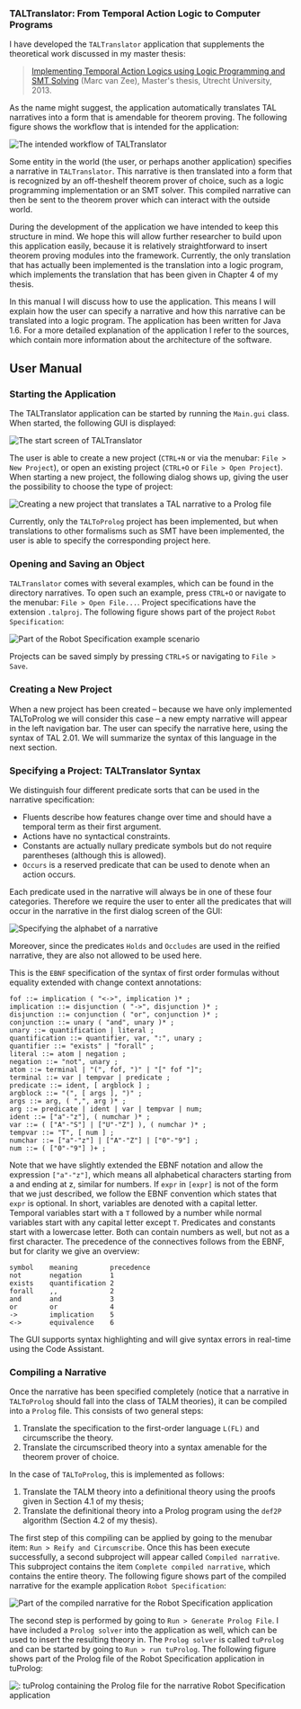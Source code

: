 ### TALTranslator: From Temporal Action Logic to Computer Programs

I have developed the ```TALTranslator``` application that supplements the theoretical work discussed in my master thesis:

> [Implementing Temporal Action Logics using Logic Programming and SMT Solving](http://www.marcvanzee.nl/publications/2013/masterthesis2013_implementing_TAL.pdf) (Marc van Zee), Master's thesis, Utrecht University, 2013.

As the name might suggest, the application automatically translates TAL narratives into a form that is amendable for theorem proving. The following figure shows the workflow that is intended for the application: 

![The intended workflow of TALTranslator](img1.png)

Some entity in the world (the user, or perhaps another application) specifies a narrative in ```TALTranslator```. This narrative is then translated into a form that is recognized by an off-theshelf theorem prover of choice, such as a logic programming implementation or an SMT solver. This compiled narrative can then be sent to the theorem prover which can interact with the outside world.

During the development of the application we have intended to keep this structure in mind. We hope this will allow further researcher to build upon this application easily, because it is relatively straightforward to insert theorem proving modules into the framework. Currently, the only translation that has actually been implemented is the translation into a logic program, which implements the translation that has been given in Chapter 4 of my thesis.

In this manual I will discuss how to use the application. This means I will explain how the user can specify a narrative and how this narrative can be translated into a logic program. The application has been written for Java 1.6. For a more detailed explanation of the application I refer to the sources, which contain more information about the architecture of the software.

## User Manual

### Starting the Application

The TALTranslator application can be started by running the ```Main.gui``` class.
When started, the following GUI is displayed:

![The start screen of TALTranslator](images/img2.png)

The user is able to create a new project (```CTRL+N``` or via the menubar: ```File > New Project```), or open an existing project (```CTRL+O``` or ```File > Open Project```). When starting a new project, the following dialog shows up, giving the user the possibility to choose the type of project:

![Creating a new project that translates a TAL narrative to a Prolog file](images/img3.png)

Currently, only the ```TALToProlog``` project has been implemented, but when translations to other formalisms such as SMT have been implemented, the user is able to specify the corresponding project here.

### Opening and Saving an Object

```TALTranslator``` comes with several examples, which can be found in the directory narratives. To open such an example, press ```CTRL+O``` or navigate to the menubar: ```File > Open File...```. Project specifications have the extension
```.talproj```. The following figure shows part of the project ```Robot Specification```:

![Part of the Robot Specification example scenario](images/img4.png)

Projects can be saved simply by pressing ```CTRL+S``` or navigating to ```File > Save```.

### Creating a New Project

When a new project has been created – because we have only implemented TALToProlog we will consider this case – a new empty narrative will appear in the left navigation bar. The user can specify the narrative here, using the syntax of TAL 2.01. We will summarize the syntax of this language in the next section.

### Specifying a Project: TALTranslator Syntax

We distinguish four different predicate sorts that can be used in the narrative specification:
- Fluents describe how features change over time and should have a temporal term as their first argument.
- Actions have no syntactical constraints.
- Constants are actually nullary predicate symbols but do not require parentheses (although this is allowed).
- ```Occurs``` is a reserved predicate that can be used to denote when an action occurs.

Each predicate used in the narrative will always be in one of these four categories. Therefore we require the user to enter all the predicates that will occur in the narrative in the first dialog screen of the GUI:

![Specifying the alphabet of a narrative](images/img5.png)

Moreover, since the predicates ```Holds``` and ```Occludes``` are used in the reified narrative, they are also not allowed to be used here.

This is the ```EBNF``` specification of the syntax of first order formulas without equality
extended with change context annotations:

```
fof ::= implication ( "<->", implication )* ;
implication ::= disjunction ( "->", disjunction )* ;
disjunction ::= conjunction ( "or", conjunction )* ;
conjunction ::= unary ( "and", unary )* ;
unary ::= quantification | literal ;
quantification ::= quantifier, var, ":", unary ;
quantifier ::= "exists" | "forall" ;
literal ::= atom | negation ;
negation ::= "not", unary ;
atom ::= terminal | "(", fof, ")" | "[" fof "]";
terminal ::= var | tempvar | predicate ;
predicate ::= ident, [ argblock ] ;
argblock ::= "(", [ args ], ")" ;
args ::= arg, ( ",", arg )* ;
arg ::= predicate | ident | var | tempvar | num;
ident ::= ["a"-"z"], ( numchar )* ;
var ::= ( ["A"-"S"] | ["U"-"Z"] ), ( numchar )* ;
tempvar ::= "T", [ num ] ;
numchar ::= ["a"-"z"] | ["A"-"Z"] | ["0"-"9"] ;
num ::= ( ["0"-"9"] )+ ;
```

Note that we have slightly extended the EBNF notation and allow the expression ```["a"-"z"]```, which means all alphabetical characters starting from a and ending at z, similar for numbers. If ```expr``` in ```[expr]``` is not of the form that we just described, we follow the EBNF convention which states that ```expr``` is optional. In short, variables are denoted with a capital letter. Temporal variables start with a ```T``` followed by a number while normal variables start with any capital
letter except ```T```. Predicates and constants start with a lowercase letter. Both can contain numbers as well, but not as a first character. The precedence of the connectives follows from the EBNF, but for clarity we give an overview:

```
symbol    meaning        precedence
not       negation       1
exists    quantification 2
forall    ,,             2
and       and            3
or        or             4
->        implication    5
<->       equivalence    6
```

The GUI supports syntax highlighting and will give syntax errors in real-time using the Code Assistant.

### Compiling a Narrative

Once the narrative has been specified completely (notice that a narrative in ```TALToProlog``` should fall into the class of TALM theories), it can be compiled into a ```Prolog``` file. This consists of two general steps:
1. Translate the specification to the first-order language ```L(FL)``` and circumscribe the theory.
2. Translate the circumscribed theory into a syntax amenable for the theorem prover of choice.

In the case of ```TALToProlog```, this is implemented as follows:
1. Translate the TALM theory into a definitional theory using the proofs given in Section 4.1 of my thesis;
2. Translate the definitional theory into a Prolog program using the ```def2P``` algorithm (Section 4.2 of my thesis).

The first step of this compiling can be applied by going to the menubar item: ```Run > Reify and Circumscribe```. Once this has been execute successfully, a second subproject will appear called ```Compiled narrative```. This subproject contains the item ```Complete compiled narrative```, which contains the entire theory. The following figure shows part of the compiled narrative for the example application ```Robot Specification```:

![Part of the compiled narrative for the Robot Specification application](images/img6.png)

The second step is performed by going to ```Run > Generate Prolog File```. I have included a ```Prolog solver``` into the application as well, which can be used to insert the resulting theory in. The ```Prolog solver``` is called ```tuProlog``` and can be started by going to ```Run > run tuProlog```. The following figure shows part of the Prolog file of the Robot Specification application in tuProlog:

![: tuProlog containing the Prolog file for the narrative Robot Specification application](images/img7.png)
